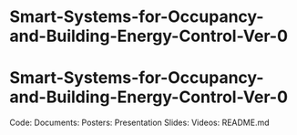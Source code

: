 # Smart-Systems-for-Occupancy-and-Building-Energy-Control-Ver-0
Smart-Systems-for-Occupancy-and-Building-Energy-Control-Ver-0
=============================================================
Code: 
Documents:
Posters:
Presentation Slides:
Videos:
README.md
